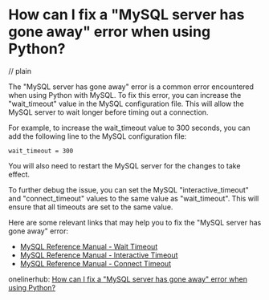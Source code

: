 # How can I fix a "MySQL server has gone away" error when using Python?
// plain

The "MySQL server has gone away" error is a common error encountered when using Python with MySQL. To fix this error, you can increase the "wait_timeout" value in the MySQL configuration file. This will allow the MySQL server to wait longer before timing out a connection.

For example, to increase the wait_timeout value to 300 seconds, you can add the following line to the MySQL configuration file:
```
wait_timeout = 300
```

You will also need to restart the MySQL server for the changes to take effect.

To further debug the issue, you can set the MySQL "interactive_timeout" and "connect_timeout" values to the same value as "wait_timeout". This will ensure that all timeouts are set to the same value.

Here are some relevant links that may help you to fix the "MySQL server has gone away" error:

* [MySQL Reference Manual - Wait Timeout](https://dev.mysql.com/doc/refman/8.0/en/server-system-variables.html#sysvar_wait_timeout)
* [MySQL Reference Manual - Interactive Timeout](https://dev.mysql.com/doc/refman/8.0/en/server-system-variables.html#sysvar_interactive_timeout)
* [MySQL Reference Manual - Connect Timeout](https://dev.mysql.com/doc/refman/8.0/en/server-system-variables.html#sysvar_connect_timeout)

onelinerhub: [How can I fix a "MySQL server has gone away" error when using Python?](https://onelinerhub.com/python-mysql/how-can-i-fix-a--mysql-server-has-gone-away--error-when-using-python)